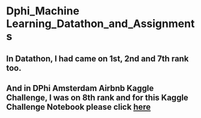 # Dphi_Machine Learning_Datathon_and_Assignments
## In Datathon, I had came on 1st, 2nd and 7th rank too.
## And in DPhi Amsterdam Airbnb Kaggle Challenge, I was on 8th rank and for this Kaggle Challenge Notebook please click [here](<https://www.kaggle.com/nisrindhoondia/dphi-amsterdam-airbnb-kagglechallenge>)

